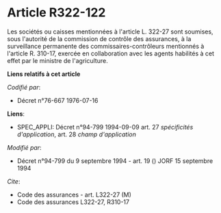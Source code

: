 # Article R322-122

Les sociétés ou caisses mentionnées à l'article L. 322-27 sont soumises, sous l'autorité de la commission de contrôle des
assurances, à la surveillance permanente des commissaires-contrôleurs mentionnés à l'article R. 310-17, exercée en
collaboration avec les agents habilités à cet effet par le ministre de l'agriculture.

**Liens relatifs à cet article**

_Codifié par_:

  - Décret n°76-667 1976-07-16

**Liens**:

  - SPEC_APPLI: Décret n°94-799 1994-09-09 art. 27 *spécificités d'application*, art. 28 *champ d'application*

_Modifié par_:

  - Décret n°94-799 du 9 septembre 1994 - art. 19 () JORF 15 septembre 1994

_Cite_:

  - Code des assurances - art. L322-27 (M)
  - Code des assurances L322-27, R310-17
